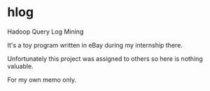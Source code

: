 hlog
====

Hadoop Query Log Mining

It's a toy program written in eBay during my internship there. 

Unfortunately this project was assigned to others so here is nothing valuable.

For my own memo only.
